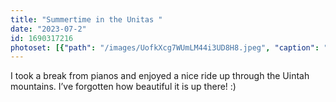 ```yaml
---
title: "Summertime in the Unitas "
date: "2023-07-2"
id: 1690317216
photoset: [{"path": "/images/UofkXcg7WUmLM44i3UD8H8.jpeg", "caption": "Uintah mountains ", "thumbnail": "True"}]
---
```

I took a break from pianos and enjoyed a nice ride up through the Uintah mountains. I’ve forgotten how beautiful it is up there! :)